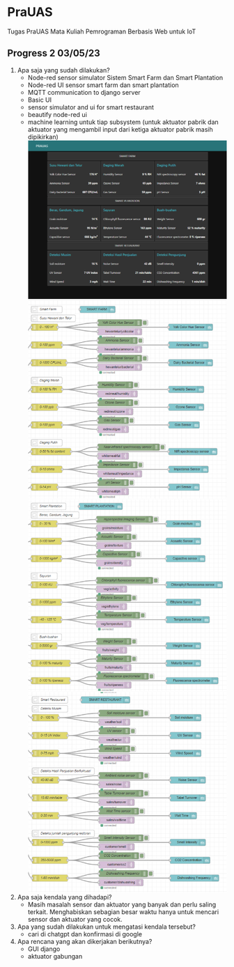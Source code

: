 # PraUAS
Tugas PraUAS Mata Kuliah Pemrograman Berbasis Web untuk IoT

## Progress 2 03/05/23
1. Apa saja yang sudah dilakukan?
    - Node-red sensor simulator Sistem Smart Farm dan Smart Plantation
    - Node-red UI sensor smart farm dan smart plantation
    - MQTT communication to django server
    - Basic UI
    - sensor simulator and ui for smart restaurant
    - beautify node-red ui
    - machine learning untuk tiap subsystem (untuk aktuator pabrik dan aktuator yang mengambil input dari ketiga aktuator pabrik masih dipikirkan)
    ![](node_red_dashboard.png)
    ![](node_red_pabrik_1.png)
    ![](node_red_pabrik_2.png)
    ![](node_red_pabrik_3.png)
2. Apa saja kendala yang dihadapi?
    - Masih masalah sensor dan aktuator yang banyak dan perlu saling terkait. Menghabiskan sebagian besar waktu hanya untuk mencari sensor dan aktuator yang cocok.
3. Apa yang sudah dilakukan untuk mengatasi kendala tersebut?
    - cari di chatgpt dan konfirmasi di google 
4. Apa rencana yang akan dikerjakan berikutnya?
    - GUI django
    - aktuator gabungan

